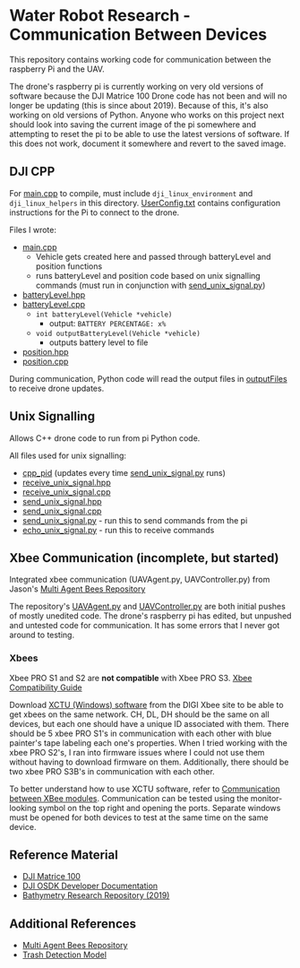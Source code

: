 # Water Robot Research - Communication Between Devices
This repository contains working code for communication between the raspberry Pi and the UAV.

The drone's raspberry pi is currently working on very old versions of software because the DJI Matrice 100 Drone code has not been and will no longer be updating (this is since about 2019). Because of this, it's also working on old versions of Python. Anyone who works on this project next should look into saving the current image of the pi somewhere and attempting to reset the pi to be able to use the latest versions of software. If this does not work, document it somewhere and revert to the saved image.

## DJI CPP
For [main.cpp](main.cpp) to compile, must include `dji_linux_environment` and `dji_linux_helpers` in this directory. 
[UserConfig.txt](UserConfig.txt) contains configuration instructions for the Pi to connect to the drone.

Files I wrote:
- [main.cpp](main.cpp)
  - Vehicle gets created here and passed through batteryLevel and position functions
  - runs batteryLevel and position code based on unix signalling commands (must run in conjunction with [send_unix_signal.py](send_unix_signal.py))
- [batteryLevel.hpp](batteryLevel.hpp)
- [batteryLevel.cpp](batteryLevel.cpp)
  - `int batteryLevel(Vehicle *vehicle)`
    - output: `BATTERY PERCENTAGE: x%`
  - `void outputBatteryLevel(Vehicle *vehicle)`
    - outputs battery level to file
- [position.hpp](position.hpp)
- [position.cpp](position.cpp)

During communication, Python code will read the output files in [outputFiles](outputFiles) to receive drone updates.

## Unix Signalling
Allows C++ drone code to run from pi Python code.

All files used for unix signalling:
- [cpp_pid](cpp_pid) (updates every time [send_unix_signal.py](send_unix_signal.py) runs)
- [receive_unix_signal.hpp](receive_unix_signal.hpp)
- [receive_unix_signal.cpp](receive_unix_signal.cpp)
- [send_unix_signal.hpp](send_unix_signal.hpp)
- [send_unix_signal.cpp](send_unix_signal.cpp)
- [send_unix_signal.py](send_unix_signal.py) - run this to send commands from the pi
- [echo_unix_signal.py](echo_unix_signal.py) - run this to receive commands

## Xbee Communication (incomplete, but started)
Integrated xbee communication (UAVAgent.py, UAVController.py) from Jason's [Multi Agent Bees Repository](https://github.com/jtotran/multi-agent-bees)

The repository's [UAVAgent.py](UAVAgent.py) and [UAVController.py](UAVController.py) are both initial pushes of mostly unedited code. The drone's raspberry pi has edited, but unpushed and untested code for communication. It has some errors that I never got around to testing. 

### Xbees
Xbee PRO S1 and S2 are **not compatible** with Xbee PRO S3. [Xbee Compatibility Guide](https://www.sparkfun.com/pages/xbee_guide)

Download [XCTU (Windows) software](https://hub.digi.com/support/products/xctu/?path=/support/asset/drivers-installer-for-windows-xp-vista-7-and-8/) from the DIGI Xbee site to be able to get xbees on the same network. CH, DL, DH should be the same on all devices, but each one should have a unique ID associated with them. There should be 5 xbee PRO S1's in communication with each other with blue painter's tape labeling each one's properties. When I tried working with the xbee PRO S2's, I ran into firmware issues where I could not use them without having to download firmware on them. Additionally, there should be two xbee PRO S3B's in communication with each other.

To better understand how to use XCTU software, refer to [Communication between XBee modules](https://iot4beginners.com/communication-between-xbee-modules/). Communication can be tested using the monitor-looking symbol on the top right and opening the ports. Separate windows must be opened for both devices to test at the same time on the same device.

## Reference Material
- [DJI Matrice 100](https://www.dji.com/matrice100)
- [DJI OSDK Developer Documentation](https://developer.dji.com/onboard-sdk/documentation/introduction/homepage.html)
- [Bathymetry Research Repository (2019)](https://github.com/eabasha/bathymetryPython)

## Additional References
- [Multi Agent Bees Repository](https://github.com/jtotran/multi-agent-bees)
- [Trash Detection Model](https://github.com/Emhernandez808/trash-detection-model/blob/main/classify.py)

